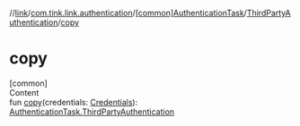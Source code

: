 //[link](../../../index.md)/[com.tink.link.authentication](../../index.md)/[[common]AuthenticationTask](../index.md)/[ThirdPartyAuthentication](index.md)/[copy](copy.md)



# copy  
[common]  
Content  
fun [copy](copy.md)(credentials: [Credentials](../../../com.tink.model.credentials/[common]-credentials/index.md)): [AuthenticationTask.ThirdPartyAuthentication](index.md)  



